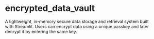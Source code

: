 # encrypted_data_vault
A lightweight, in-memory secure data storage and retrieval system built with Streamlit. Users can encrypt data using a unique passkey and later decrypt it by entering the same key.
